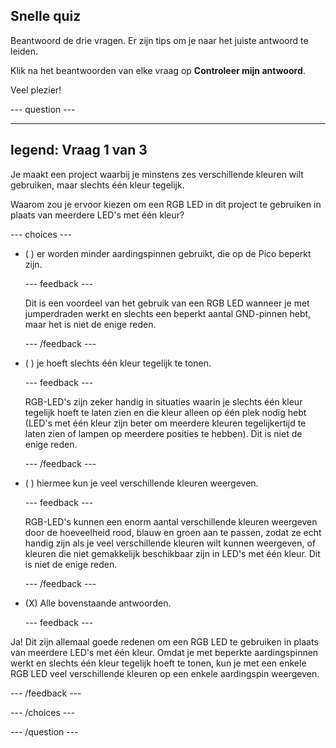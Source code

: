 ## Snelle quiz

Beantwoord de drie vragen. Er zijn tips om je naar het juiste antwoord te leiden.

Klik na het beantwoorden van elke vraag op **Controleer mijn antwoord**.

Veel plezier!

--- question ---

---
legend: Vraag 1 van 3
---

Je maakt een project waarbij je minstens zes verschillende kleuren wilt gebruiken, maar slechts één kleur tegelijk.

Waarom zou je ervoor kiezen om een RGB LED in dit project te gebruiken in plaats van meerdere LED's met één kleur?

--- choices ---

- ( ) er worden minder aardingspinnen gebruikt, die op de Pico beperkt zijn.

  --- feedback ---

  Dit is een voordeel van het gebruik van een RGB LED wanneer je met jumperdraden werkt en slechts een beperkt aantal GND-pinnen hebt, maar het is niet de enige reden.

  --- /feedback ---

- ( ) je hoeft slechts één kleur tegelijk te tonen.

  --- feedback ---

  RGB-LED's zijn zeker handig in situaties waarin je slechts één kleur tegelijk hoeft te laten zien en die kleur alleen op één plek nodig hebt (LED's met één kleur zijn beter om meerdere kleuren tegelijkertijd te laten zien of lampen op meerdere posities te hebben). Dit is niet de enige reden.

  --- /feedback ---

- ( ) hiermee kun je veel verschillende kleuren weergeven.

  --- feedback ---

  RGB-LED's kunnen een enorm aantal verschillende kleuren weergeven door de hoeveelheid rood, blauw en groen aan te passen, zodat ze echt handig zijn als je veel verschillende kleuren wilt kunnen weergeven, of kleuren die niet gemakkelijk beschikbaar zijn in LED's met één kleur. Dit is niet de enige reden.

  --- /feedback ---

- (X) Alle bovenstaande antwoorden.

  --- feedback ---

Ja! Dit zijn allemaal goede redenen om een RGB LED te gebruiken in plaats van meerdere LED's met één kleur. Omdat je met beperkte aardingspinnen werkt en slechts één kleur tegelijk hoeft te tonen, kun je met een enkele RGB LED veel verschillende kleuren op een enkele aardingspin weergeven.

  --- /feedback ---

--- /choices ---

--- /question ---
